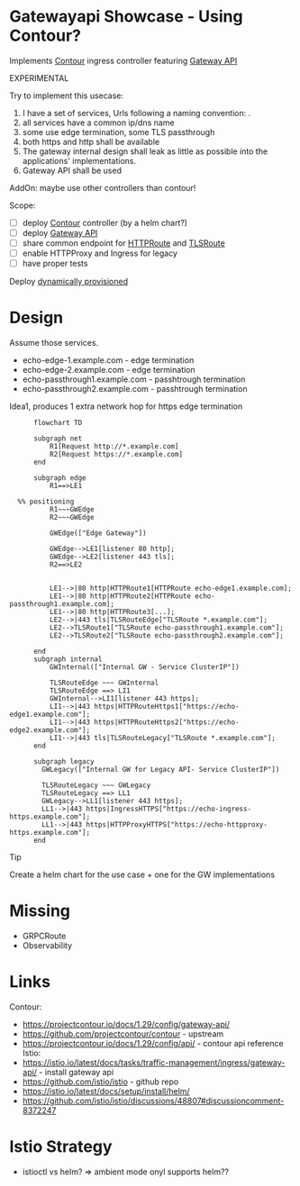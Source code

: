 # Gatewayapi Showcase - Using Contour?

Implements [Contour](https://projectcontour.io) ingress controller featuring [Gateway API](https://gateway-api.sigs.k8s.io/) 

EXPERIMENTAL

Try to implement this usecase:

1. I have a set of services, Urls following a naming convention: <service>.<basUrl>
2. all services have a common ip/dns name
3. some use edge termination, some TLS passthrough
4. both https and http shall be available
5. The gateway internal design shall leak as little as possible into the applications' implementations.
6. Gateway API shall be used

AddOn: maybe use other controllers than contour!

Scope:
- [ ] deploy [Contour](https://projectcontour.io) controller (by a helm chart?)
- [ ] deploy [Gateway API](https://gateway-api.sigs.k8s.io/)
- [ ] share common endpoint for [HTTPRoute](https://gateway-api.sigs.k8s.io/api-types/httproute/) and [TLSRoute](https://gateway-api.sigs.k8s.io/reference/spec/#gateway.networking.k8s.io/v1alpha2.TLSRoute)
- [ ] enable HTTPProxy and Ingress for legacy
- [ ] have proper tests

Deploy [dynamically provisioned](https://projectcontour.io/docs/1.29/guides/gateway-api/#option-2-dynamically-provisioned)

# Design

Assume those services.

- echo-edge-1.example.com - edge termination
- echo-edge-2.example.com - edge termination
- echo-passthrough1.example.com  - passhtrough termination
- echo-passthrough2.example.com  - passhtrough termination

Idea1, produces 1 extra network hop for https edge termination
```mermaid
      flowchart TD
    
      subgraph net
          R1[Request http://*.example.com]
          R2[Request https://*.example.com]
      end 
  
      subgraph edge
          R1==>LE1
  
  %% positioning
          R1~~~GWEdge
          R2~~~GWEdge
  
          GWEdge(["Edge Gateway"])
  
          GWEdge-->LE1[listener 80 http];
          GWEdge-->LE2[listener 443 tls];
          R2==>LE2
  
  
          LE1-->|80 http|HTTPRoute1[HTTPRoute echo-edge1.example.com];
          LE1-->|80 http|HTTPRoute2[HTTPRoute echo-passthrough1.example.com];
          LE1-->|80 http|HTTPRoute3[...];
          LE2-->|443 tls|TLSRouteEdge["TLSRoute *.example.com"];
          LE2-->TLSRoute1["TLSRoute echo-passthrough1.example.com"];
          LE2-->TLSRoute2["TLSRoute echo-passthrough2.example.com"];
          
      end
      subgraph internal
          GWInternal(["Internal GW - Service ClusterIP"])
  
          TLSRouteEdge ~~~ GWInternal
          TLSRouteEdge ==> LI1
          GWInternal-->LI1[listener 443 https];
          LI1-->|443 https|HTTPRouteHttps1["https://echo-edge1.example.com"];
          LI1-->|443 https|HTTPRouteHttps2["https://echo-edge2.example.com"];
          LI1-->|443 tls|TLSRouteLegacy["TLSRoute *.example.com"];
      end

      subgraph legacy
        GWLegacy(["Internal GW for Legacy API- Service ClusterIP"])

        TLSRouteLegacy ~~~ GWLegacy
        TLSRouteLegacy ==> LL1
        GWLegacy-->LL1[listener 443 https];
        LL1-->|443 https|IngressHTTPS["https://echo-ingress-https.example.com"];
        LL1-->|443 https|HTTPProxyHTTPS["https://echo-httpproxy-https.example.com"];
      end

```

> [!TIP]
> Create a helm chart for the use case + one for the GW implementations

# Missing
- GRPCRoute
- Observability
# Links
Contour:
- https://projectcontour.io/docs/1.29/config/gateway-api/
- https://github.com/projectcontour/contour - upstream 
- https://projectcontour.io/docs/1.29/config/api/ - contour api reference
Istio:
- https://istio.io/latest/docs/tasks/traffic-management/ingress/gateway-api/ - install gateway api
- https://github.com/istio/istio - github repo
- https://istio.io/latest/docs/setup/install/helm/
- https://github.com/istio/istio/discussions/48807#discussioncomment-8372247

# Istio Strategy
- istioctl vs helm? => ambient mode onyl supports helm??
